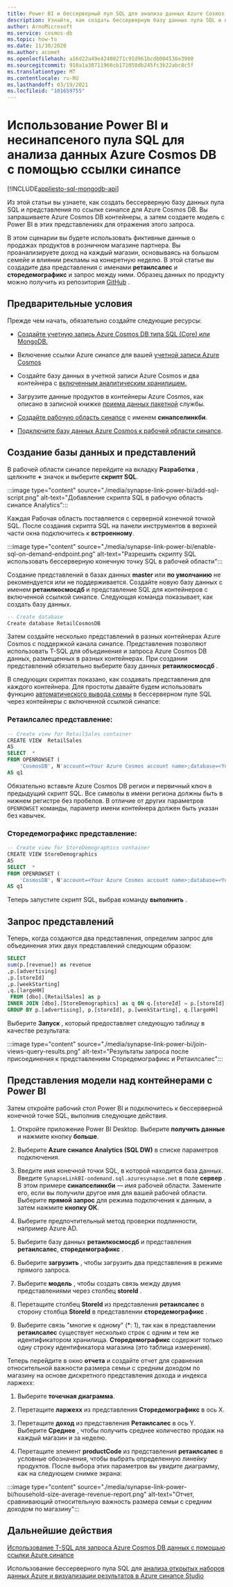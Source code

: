```yaml
---
title: Power BI и бессерверный пул SQL для анализа данных Azure Cosmos DB с помощью ссылки синапсе
description: Узнайте, как создать бессерверную базу данных пула SQL и представления по ссылке синапсе для Azure Cosmos DB, запросите контейнеры Azure Cosmos DB, а затем создайте модель с Power BI для этих представлений.
author: ArnoMicrosoft
ms.service: cosmos-db
ms.topic: how-to
ms.date: 11/30/2020
ms.author: acomet
ms.openlocfilehash: a16d22a49e42408271c91d961bcdb004536e3980
ms.sourcegitcommit: 910a1a38711966cb171050db245fc3b22abc8c5f
ms.translationtype: MT
ms.contentlocale: ru-RU
ms.lasthandoff: 03/19/2021
ms.locfileid: "101659755"
---
```

# <a name="use-power-bi-and-serverless-synapse-sql-pool-to-analyze-azure-cosmos-db-data-with-synapse-link"></a>Использование Power BI и несинапсеного пула SQL для анализа данных Azure Cosmos DB с помощью ссылки синапсе 
[!INCLUDE[appliesto-sql-mongodb-api](includes/appliesto-sql-mongodb-api.md)]

Из этой статьи вы узнаете, как создать бессерверную базу данных пула SQL и представления по ссылке синапсе для Azure Cosmos DB. Вы запрашиваете Azure Cosmos DB контейнеры, а затем создаете модель с Power BI в этих представлениях для отражения этого запроса.

В этом сценарии вы будете использовать фиктивные данные о продажах продуктов в розничном магазине партнера. Вы проанализируете доход на каждый магазин, основываясь на большом семейе и влиянии рекламы на конкретную неделю. В этой статье вы создадите два представления с именами **ретаилсалес** и **сторедемографикс** и запрос между ними. Образец данных по продукту можно получить из репозитория [GitHub](https://github.com/Azure-Samples/Synapse/tree/main/Notebooks/PySpark/Synapse%20Link%20for%20Cosmos%20DB%20samples/Retail/RetailData) .

## <a name="prerequisites"></a>Предварительные условия

Прежде чем начать, обязательно создайте следующие ресурсы:

* [Создайте учетную запись Azure Cosmos DB типа SQL (Core) или MongoDB.](create-cosmosdb-resources-portal.md)

* Включение ссылки Azure синапсе для вашей [учетной записи Azure Cosmos](configure-synapse-link.md#enable-synapse-link)

* Создайте базу данных в учетной записи Azure Cosmos и два контейнера с [включенным аналитическим хранилищем.](configure-synapse-link.md#create-analytical-ttl)

* Загрузите данные продуктов в контейнеры Azure Cosmos, как описано в записной книжке [приема данных пакетной](https://github.com/Azure-Samples/Synapse/blob/main/Notebooks/PySpark/Synapse%20Link%20for%20Cosmos%20DB%20samples/Retail/spark-notebooks/pyspark/1CosmoDBSynapseSparkBatchIngestion.ipynb) службы.

* [Создайте рабочую область синапсе](../synapse-analytics/quickstart-create-workspace.md) с именем **синапселинкби**.

* [Подключите базу данных Azure Cosmos к рабочей области синапсе](../synapse-analytics/synapse-link/how-to-connect-synapse-link-cosmos-db.md?toc=/azure/cosmos-db/toc.json&bc=/azure/cosmos-db/breadcrumb/toc.json).

## <a name="create-a-database-and-views"></a>Создание базы данных и представлений

В рабочей области синапсе перейдите на вкладку **Разработка** , щелкните **+** значок и выберите **скрипт SQL**.

:::image type="content" source="./media/synapse-link-power-bi/add-sql-script.png" alt-text="Добавление скрипта SQL в рабочую область синапсе Analytics":::

Каждая Рабочая область поставляется с серверной конечной точкой SQL. После создания скрипта SQL на панели инструментов в верхней части окна подключитесь к **встроенному**.

:::image type="content" source="./media/synapse-link-power-bi/enable-sql-on-demand-endpoint.png" alt-text="Разрешить скрипту SQL использовать бессерверную конечную точку SQL в рабочей области":::

Создание представлений в базах данных **master** или **по умолчанию** не рекомендуется или не поддерживается. Создайте новую базу данных с именем **ретаилкосмосдб** и представление SQL для контейнеров с включенной ссылкой синапсе. Следующая команда показывает, как создать базу данных.

```sql
-- Create database
Create database RetailCosmosDB
```

Затем создайте несколько представлений в разных контейнерах Azure Cosmos с поддержкой канала синапсе. Представления позволяют использовать T-SQL для объединения и запроса Azure Cosmos DB данных, размещенных в разных контейнерах.  При создании представлений обязательно выберите базу данных **ретаилкосмосдб** .

В следующих скриптах показано, как создавать представления для каждого контейнера. Для простоты давайте будем использовать функцию [автоматического вывода схемы](analytical-store-introduction.md#analytical-schema) в бессерверном пуле SQL через контейнеры с включенной ссылкой синапсе:


### <a name="retailsales-view"></a>Ретаилсалес представление:

```sql
-- Create view for RetailSales container
CREATE VIEW  RetailSales
AS  
SELECT  *
FROM OPENROWSET (
    'CosmosDB', N'account=<Your Azure Cosmos account name>;database=<Your Azure Cosmos database name>;region=<Your Azure Cosmos DB Region>;key=<Your Azure Cosmos DB key here>',RetailSales)
AS q1
```

Обязательно вставьте Azure Cosmos DB регион и первичный ключ в предыдущий скрипт SQL. Все символы в имени региона должны быть в нижнем регистре без пробелов. В отличие от других параметров `OPENROWSET` команды, параметр имени контейнера должен быть указан без кавычек.

### <a name="storedemographics-view"></a>Сторедемографикс представление:

```sql
-- Create view for StoreDemographics container
CREATE VIEW StoreDemographics
AS  
SELECT  *
FROM OPENROWSET (
    'CosmosDB', N'account=<Your Azure Cosmos account name>;database=<Your Azure Cosmos database name>;region=<Your Azure Cosmos DB Region>;key=<Your Azure Cosmos DB key here>', StoreDemographics)
AS q1
```

Теперь запустите скрипт SQL, выбрав команду **выполнить** .

## <a name="query-the-views"></a>Запрос представлений

Теперь, когда создаются два представления, определим запрос для объединения этих двух представлений следующим образом:

```sql
SELECT 
sum(p.[revenue]) as revenue
,p.[advertising]
,p.[storeId]
,p.[weekStarting]
,q.[largeHH]
 FROM [dbo].[RetailSales] as p
INNER JOIN [dbo].[StoreDemographics] as q ON q.[storeId] = p.[storeId]
GROUP BY p.[advertising], p.[storeId], p.[weekStarting], q.[largeHH]
```

Выберите **Запуск** , который предоставляет следующую таблицу в качестве результата:

:::image type="content" source="./media/synapse-link-power-bi/join-views-query-results.png" alt-text="Результаты запроса после присоединения к представлениям Сторедемографикс и Ретаилсалес":::

## <a name="model-views-over-containers-with-power-bi"></a>Представления модели над контейнерами с Power BI

Затем откройте рабочий стол Power BI и подключитесь к бессерверной конечной точке SQL, выполнив следующие действия.

1. Откройте приложение Power BI Desktop. Выберите **получить данные** и нажмите кнопку **больше**.

1. Выберите **Azure синапсе Analytics (SQL DW)** в списке параметров подключения.

1. Введите имя конечной точки SQL, в которой находится база данных. Введите `SynapseLinkBI-ondemand.sql.azuresynapse.net` в поле **сервер** . В этом примере  **синапселинкби** — имя рабочей области. Замените его, если вы получили другое имя для вашей рабочей области. Выберите **прямой запрос** для режима подключения к данным, а затем нажмите **кнопку ОК**.

1. Выберите предпочтительный метод проверки подлинности, например Azure AD.

1. Выберите базу данных **ретаилкосмосдб** и представления **ретаилсалес**, **сторедемографикс** .

1. Выберите **загрузить** , чтобы загрузить два представления в режиме прямого запроса.

1. Выберите **модель** , чтобы создать связь между двумя представлениями через столбец **storeId** .

1. Перетащите столбец **StoreId** из представления **ретаилсалес** в сторону столбца **StoreId** в представлении **сторедемографикс** .

1. Выберите связь "многие к одному" (*: 1), так как в представлении **ретаилсалес** существует несколько строк с одним и тем же идентификатором хранилища. **Сторедемографикс** содержит только одну строку идентификатора магазина (это таблица измерения).

Теперь перейдите в окно **отчета** и создайте отчет для сравнения относительной важности размера семьи с средним доходом по магазину на основе дискретного представления дохода и индекса ларжехх:

1. Выберите **точечная диаграмма**.

1. Перетащите **ларжехх** из представления **Сторедемографикс** в ось X.

1. Перетащите **доход** из представления **Ретаилсалес** в ось Y. Выберите **Среднее** , чтобы получить среднее количество продаж на каждый магазин и за неделю.

1. Перетащите элемент **productCode** из представления **ретаилсалес** в условные обозначения, чтобы выбрать определенную линейку продуктов.
После выбора этих параметров вы увидите диаграмму, как на следующем снимке экрана:

:::image type="content" source="./media/synapse-link-power-bi/household-size-average-revenue-report.png" alt-text="Отчет, сравнивающий относительную важность размера семьи с средним доходом по магазину":::

## <a name="next-steps"></a>Дальнейшие действия

[Использование T-SQL для запроса Azure Cosmos DB данных с помощью ссылки Azure синапсе](../synapse-analytics/sql/query-cosmos-db-analytical-store.md)

Использование бессерверного пула SQL для [анализа открытых наборов данных Azure и визуализации результатов в Azure синапсе Studio](../synapse-analytics/sql/tutorial-data-analyst.md)
